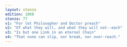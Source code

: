 ```yaml
---
layout: stanza
edition: 1868
stanza: 77
v1: "For let Philosopher and Doctor preach"
v2: "Of what they will, and what they will not--each"
v3: "Is but one Link in an eternal Chain"
v4: "That none can slip, nor break, nor over-reach."
---
```

